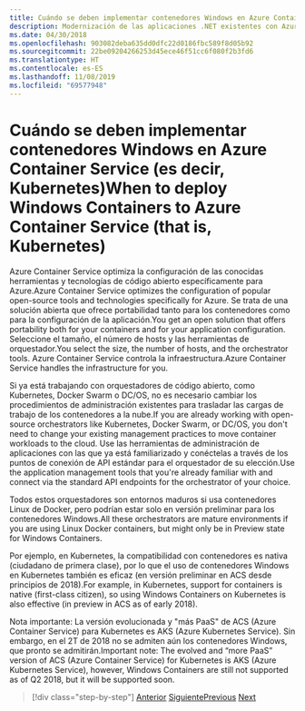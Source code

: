 ```yaml
---
title: Cuándo se deben implementar contenedores Windows en Azure Container Service (es decir, Kubernetes)
description: Modernización de las aplicaciones .NET existentes con Azure Clour y contenedores Windows | Cuándo se deben implementar contenedores Windows en Azure Container Service (es decir, Kubernetes)
ms.date: 04/30/2018
ms.openlocfilehash: 903082deba635dd0dfc22d0186fbc589f8d05b92
ms.sourcegitcommit: 22be09204266253d45ece46f51cc6f080f2b3fd6
ms.translationtype: HT
ms.contentlocale: es-ES
ms.lasthandoff: 11/08/2019
ms.locfileid: "69577948"
---
```

# <a name="when-to-deploy-windows-containers-to-azure-container-service-that-is-kubernetes"></a><span data-ttu-id="2ba34-103">Cuándo se deben implementar contenedores Windows en Azure Container Service (es decir, Kubernetes)</span><span class="sxs-lookup"><span data-stu-id="2ba34-103">When to deploy Windows Containers to Azure Container Service (that is, Kubernetes)</span></span>

<span data-ttu-id="2ba34-104">Azure Container Service optimiza la configuración de las conocidas herramientas y tecnologías de código abierto específicamente para Azure.</span><span class="sxs-lookup"><span data-stu-id="2ba34-104">Azure Container Service optimizes the configuration of popular open-source tools and technologies specifically for Azure.</span></span> <span data-ttu-id="2ba34-105">Se trata de una solución abierta que ofrece portabilidad tanto para los contenedores como para la configuración de la aplicación.</span><span class="sxs-lookup"><span data-stu-id="2ba34-105">You get an open solution that offers portability both for your containers and for your application configuration.</span></span> <span data-ttu-id="2ba34-106">Seleccione el tamaño, el número de hosts y las herramientas de orquestador.</span><span class="sxs-lookup"><span data-stu-id="2ba34-106">You select the size, the number of hosts, and the orchestrator tools.</span></span> <span data-ttu-id="2ba34-107">Azure Container Service controla la infraestructura.</span><span class="sxs-lookup"><span data-stu-id="2ba34-107">Azure Container Service handles the infrastructure for you.</span></span>

<span data-ttu-id="2ba34-108">Si ya está trabajando con orquestadores de código abierto, como Kubernetes, Docker Swarm o DC/OS, no es necesario cambiar los procedimientos de administración existentes para trasladar las cargas de trabajo de los contenedores a la nube.</span><span class="sxs-lookup"><span data-stu-id="2ba34-108">If you are already working with open-source orchestrators like Kubernetes, Docker Swarm, or DC/OS, you don't need to change your existing management practices to move container workloads to the cloud.</span></span> <span data-ttu-id="2ba34-109">Use las herramientas de administración de aplicaciones con las que ya está familiarizado y conéctelas a través de los puntos de conexión de API estándar para el orquestador de su elección.</span><span class="sxs-lookup"><span data-stu-id="2ba34-109">Use the application management tools that you're already familiar with and connect via the standard API endpoints for the orchestrator of your choice.</span></span>

<span data-ttu-id="2ba34-110">Todos estos orquestadores son entornos maduros si usa contenedores Linux de Docker, pero podrían estar solo en versión preliminar para los contenedores Windows.</span><span class="sxs-lookup"><span data-stu-id="2ba34-110">All these orchestrators are mature environments if you are using Linux Docker containers, but might only be in Preview state for Windows Containers.</span></span>

<span data-ttu-id="2ba34-111">Por ejemplo, en Kubernetes, la compatibilidad con contenedores es nativa (ciudadano de primera clase), por lo que el uso de contenedores Windows en Kubernetes también es eficaz (en versión preliminar en ACS desde principios de 2018).</span><span class="sxs-lookup"><span data-stu-id="2ba34-111">For example, in Kubernetes, support for containers is native (first-class citizen), so using Windows Containers on Kubernetes is also effective (in preview in ACS as of early 2018).</span></span>

<span data-ttu-id="2ba34-112">Nota importante: La versión evolucionada y "más PaaS" de ACS (Azure Container Service) para Kubernetes es AKS (Azure Kubernetes Service). Sin embargo, en el 2T de 2018 no se admiten aún los contenedores Windows, que pronto se admitirán.</span><span class="sxs-lookup"><span data-stu-id="2ba34-112">Important note: The evolved and “more PaaS” version of ACS (Azure Container Service) for Kubernetes is AKS (Azure Kubernetes Service), however, Windows Containers are still not supported as of Q2 2018, but it will be supported soon.</span></span>

>[!div class="step-by-step"]
><span data-ttu-id="2ba34-113">[Anterior](when-to-deploy-windows-containers-to-azure-container-instances-ACI.md)
>[Siguiente](choosing-azure-compute-options-for-container-based-applications.md)</span><span class="sxs-lookup"><span data-stu-id="2ba34-113">[Previous](when-to-deploy-windows-containers-to-azure-container-instances-ACI.md)
[Next](choosing-azure-compute-options-for-container-based-applications.md)</span></span>
